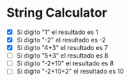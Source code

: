 # String Calculator

- [x] Si digito "1" el resultado es 1 
- [x] Si digito "-2" el resultado es -2 
- [x] Si digito "4+3" el resultado es  7 
- [ ] Si digito "5+3" el resultado es 8 
- [ ] Si digito "-2+10" el resultado es 8
- [ ] Si digito "-2+10+2" el resultado es 10